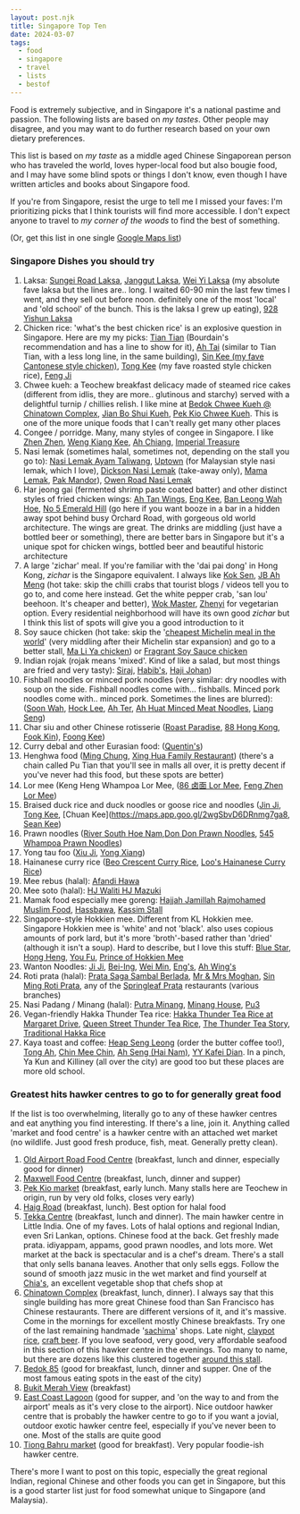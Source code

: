 ```yaml
---
layout: post.njk
title: Singapore Top Ten
date: 2024-03-07
tags:
  - food
  - singapore
  - travel
  - lists
  - bestof
---
```


Food is extremely subjective, and in Singapore it's a national pastime and passion. The following lists are based on _my tastes_. Other people may disagree, and you may want to do further research based on your own dietary preferences. 

This list is based on _my taste_ as a middle aged Chinese Singaporean person who has traveled the world, loves hyper-local food but also bougie food, and I may have some blind spots or things I don't know, even though I have written articles and books about Singapore food.

If you're from Singapore, resist the urge to tell me I missed your faves: I'm prioritizing picks that I think tourists will find more accessible. I don't expect anyone to travel to _my corner of the woods_ to find the best of something. 

(Or, get this list in one single [Google Maps list](https://maps.app.goo.gl/zepw5NsyvRByLiZQ6))

### Singapore Dishes you should try

1. Laksa: [Sungei Road Laksa](https://maps.app.goo.gl/7dkH3xJXFZWszFsk9), [Janggut Laksa](https://maps.app.goo.gl/oisLCfmtVVXsV5gN9), [Wei Yi Laksa](https://maps.app.goo.gl/ztMiMPJdZypH4PVT7) (my absolute fave laksa but the lines are.. long. I waited 60-90 min the last few times I went, and they sell out before noon. definitely one of the most 'local' and 'old school' of the bunch. This is the laksa I grew up eating), [928 Yishun Laksa](https://maps.app.goo.gl/fbcKaWSwLHa7xVSB6)
2. Chicken rice: 'what's the best chicken rice' is an explosive question in Singapore. Here are my my picks: [Tian Tian](https://maps.app.goo.gl/jMjq6xaS1Lkx6BZv5) (Bourdain's recommendation and has a line to show for it), [Ah Tai](https://maps.app.goo.gl/ZXWfPXCoESzAuZNQA) (similar to Tian Tian, with a less long line, in the same building), [Sin Kee (my fave Cantonese style chicken)](https://maps.app.goo.gl/DuQcEXBEyMbvK1Ao7), [Tong Kee](https://maps.app.goo.gl/taRoPUmZvNM5sJuUA) (my fave roasted style chicken rice), [Feng Ji](https://maps.app.goo.gl/wsLSZsdzanRLqBG67)
3. Chwee kueh: a Teochew breakfast delicacy made of steamed rice cakes (different from idlis, they are more.. glutinous and starchy) served with a delightful turnip / chillies relish. I like mine at [Bedok Chwee Kueh @ Chinatown Complex](https://maps.app.goo.gl/mWrerGs7PfYhmJyn6), [Jian Bo Shui Kueh](https://maps.app.goo.gl/7emGWCR32H65GMA96), [Pek Kio Chwee Kueh](https://maps.app.goo.gl/uqd76yFit9k2MsH7A). This is one of the more unique foods that I can't really get many other places
4. Congee / porridge. Many, many styles of congee in Singapore. I like [Zhen Zhen](https://maps.app.goo.gl/nKE3yvzBdqarrRSs8), [Weng Kiang Kee](https://maps.app.goo.gl/pKDkYxKk6WXXgme1A), [Ah Chiang](https://maps.app.goo.gl/7r8BbdKgdXG2rQ9W8), [Imperial Treasure](https://maps.app.goo.gl/vHTkJu8NYzhohesu9)
5. Nasi lemak (sometimes halal, sometimes not, depending on the stall you go to): [Nasi Lemak Ayam Taliwang](https://maps.app.goo.gl/9WWNu7uyhjnvEZdg6), [Uptown](https://maps.app.goo.gl/cY5gYpDJvzFyj4EC8) (for Malaysian style nasi lemak, which I love), [Dickson Nasi Lemak](https://maps.app.goo.gl/tbyjZh8WXTqTHT8c9) (take-away only), [Mama Lemak](https://maps.app.goo.gl/axfg1dbpQN76X21g9), [Pak Mandor](https://maps.app.goo.gl/K8PiLoS2MQVEEci66)), [Owen Road Nasi Lemak](https://maps.app.goo.gl/jfFMhsDHbZxFiqyV6)
6. Har jeong gai (fermented shrimp paste coated batter) and other distinct styles of fried chicken wings: [Ah Tan Wings](https://maps.app.goo.gl/dVaiRk51H74mpEAd7), [Eng Kee](https://maps.app.goo.gl/XfuroTj9msptgHcU6), [Ban Leong Wah Hoe](https://maps.app.goo.gl/qjtSKQjCAXkkDpMA7), [No 5 Emerald Hill](https://maps.app.goo.gl/9YkFzovGFNsZZRLd9) (go here if you want booze in a bar in a hidden away spot behind busy Orchard Road, with gorgeous old world architecture. The wings are great. The drinks are middling (just have a bottled beer or something), there are better bars in Singapore but it's a unique spot for chicken wings, bottled beer and beautiful historic architecture
7. A large 'zichar' meal. If you're familiar with the 'dai pai dong' in Hong Kong, _zichar_ is the Singapore equivalent. I always like [Kok Sen](https://maps.app.goo.gl/BG31ohnssZVb3fq19), [JB Ah Meng](https://maps.app.goo.gl/Zj9CrgcJyLGzMMtg8) (hot take: skip the chilli crabs that tourist blogs / videos tell you to go to, and come here instead. Get the white pepper crab, 'san lou' beehoon. It's cheaper and better), [Wok Master](https://maps.app.goo.gl/CbqnHfLRbcUHPmXd6), [Zhenyi](https://maps.app.goo.gl/7dUcFRBfxrGVmFBx9) for vegetarian option. Every residential neighborhood will have its own good _zichar_ but I think this list of spots will give you a good introduction to it
8. Soy sauce chicken (hot take: skip the '[cheapest Michelin meal in the world](https://www.cnn.com/travel/article/singapore-cheapest-michelin-star-restaurant/index.html)' (very middling after their Michelin star expansion) and go to a better stall, [Ma Li Ya chicken](https://ieatishootipost.sg/ma-li-ya-virgin-chicken-heavenly-soy-sauce-chicken/)) or [Fragrant Soy Sauce chicken](https://maps.app.goo.gl/eE1Q9PL98hSRW9y49)
9. Indian rojak (rojak means 'mixed'. Kind of like a salad, but most things are fried and very tasty): [Siraj](https://maps.app.goo.gl/yJ9SoqGXiLtyTZyN7), [Habib's](https://maps.app.goo.gl/anAbDyWVoBBpEAaY7), [Haji Johan](https://maps.app.goo.gl/LXDiqoBUAxkeCUq88))
10. Fishball noodles or minced pork noodles (very similar: dry noodles with soup on the side. Fishball noodles come with... fishballs. Minced pork noodles come with.. minced pork. Sometimes the lines are blurred): ([Soon Wah](https://maps.app.goo.gl/M5rYDSQLQDRvwKS36), [Hock Lee](https://maps.app.goo.gl/7PmaD2joqwrSDofS8), [Ah Ter](https://maps.app.goo.gl/8rd537NfKKA4nkyw7), [Ah Huat Minced Meat Noodles](https://maps.app.goo.gl/o8UMZ3NbSH4CPDWd6), [Liang Seng](https://maps.app.goo.gl/keomWkZKAXMW6DCF7))
11. Char siu and other Chinese rotisserie ([Roast Paradise](https://maps.app.goo.gl/SD6z7bFjUqHsL9H86), [88 Hong Kong](https://maps.app.goo.gl/zPZmM5EEdRpFW8Fv7), [Fook Kin](https://maps.app.goo.gl/8PhWjTHoSb79jQy29)), [Foong Kee](https://maps.app.goo.gl/yZx5MkZBf2nCB3AM7))
12. Curry debal and other Eurasian food: ([Quentin's](https://maps.app.goo.gl/VjEjNgiKmbKLxt847))
13. Henghwa food ([Ming Chung](https://maps.app.goo.gl/kNGJCJoeoNteLMHF7), [Xing Hua Family Restaurant](https://maps.app.goo.gl/1HMBSWuRu2es6iKF7)) (there's a chain called Pu Tian that you'll see in malls all over, it is pretty decent if you've never had this food, but these spots are better)
14. Lor mee (Keng Heng Whampoa Lor Mee, ([86 卤面 Lor Mee](https://maps.app.goo.gl/PoEMBvBv6ygEsoT37), [Feng Zhen Lor Mee](https://maps.app.goo.gl/WHt3LsCjXZcwFdsf8))
15. Braised duck rice and duck noodles or goose rice and noodles ([Jin Ji](https://maps.app.goo.gl/DLxXiy3T8ohue6CYA), [Tong Kee](https://maps.app.goo.gl/GJA7CYftVJ565uCZA), [Chuan Kee](https://maps.app.goo.gl/2wgSbvD6DRnmg7ga8, [Sean Kee](https://maps.app.goo.gl/woFdyuhXF1R7Ff3p9))
16. Prawn noodles ([River South Hoe Nam](https://maps.app.goo.gl/FvuSAnTmhtn5H8ZRA),[Don Don Prawn Noodles](https://maps.app.goo.gl/CsfQ6u8LkigpbEiHA), [545 Whampoa Prawn Noodles](https://maps.app.goo.gl/6qGKWwpQvW9aQS8T6))
17. Yong tau foo ([Xiu Ji](https://maps.app.goo.gl/DdqvJ8qjSx9YtuRV7), [Yong Xiang](https://maps.app.goo.gl/cpUxZyzB23d8k6d5A))
18. Hainanese curry rice ([Beo Crescent Curry Rice](https://maps.app.goo.gl/9F3ugPstVRnca5oa6), [Loo's Hainanese Curry Rice](https://maps.app.goo.gl/9F3ugPstVRnca5oa6))
19. Mee rebus (halal): [Afandi Hawa](https://maps.app.goo.gl/QNwWwB7yBHyutqTr5)
20. Mee soto (halal): [HJ Waliti HJ Mazuki](https://maps.app.goo.gl/fZLjW3eT1yFCAxeF6)
21. Mamak food especially mee goreng: [Hajjah Jamillah Rajmohamed Muslim Food](https://maps.app.goo.gl/nooNx9M8UqznWUpp8), [Hassbawa](https://maps.app.goo.gl/x7nFSo2Gy4ZH3KyV7), [Kassim Stall](https://maps.app.goo.gl/W3DGWaBjuwE5myhm6)
20. Singapore-style Hokkien mee. Different from KL Hokkien mee. Singapore Hokkien mee is 'white' and not 'black'. also uses copious amounts of pork lard, but it's more 'broth'-based rather than 'dried' (although it isn't a soup). Hard to describe, but I love this stuff: [Blue Star](https://maps.app.goo.gl/yX4dayXix36M4Ktr7), [Hong Heng](https://maps.app.goo.gl/neCTKxFNmye5rHRw8), [You Fu](https://maps.app.goo.gl/dS1TLQHfjoU7AzDu5), [Prince of Hokkien Mee](https://maps.app.goo.gl/T6jdQpyH5N4J56287)
21. Wanton Noodles: [Ji Ji](https://maps.app.goo.gl/FS9Tc2yCBhze9P9d9), [Bei-Ing](https://maps.app.goo.gl/MmZYYFWU6Xo366gV8), [Wei Min](https://maps.app.goo.gl/idysCV93BAEebbBX8), [Eng's](https://maps.app.goo.gl/aPafL3TQzMa829V17), [Ah Wing's](https://maps.app.goo.gl/1fCwLGqMeVyQWumz6)
22. Roti prata (halal): [Prata Saga Sambal Berlada](https://maps.app.goo.gl/CU3r6KtEBZuqGotf6), [Mr & Mrs Moghan](https://maps.app.goo.gl/dV3Pgh2cZ16XZCAT7), [Sin Ming Roti Prata](https://maps.app.goo.gl/FWjQEm7fGjhFEvQL8), any of the [Springleaf Prata](https://maps.app.goo.gl/5BHt1HL3DcmzhWYt6) restaurants (various branches)
23. Nasi Padang / Minang (halal): [Putra Minang](https://maps.app.goo.gl/qAnRS8wrGysgRgyL7), [Minang House](https://maps.app.goo.gl/NwSpx2duvpmAj9h69), [Pu3](https://maps.app.goo.gl/kGsHDfpNsiuNnY7W6)
24. Vegan-friendly Hakka Thunder Tea rice: [Hakka Thunder Tea Rice at Margaret Drive](https://maps.app.goo.gl/t7cBBVFJjdYTeCz38), [Queen Street Thunder Tea Rice](https://maps.app.goo.gl/Dx4bCXj6ibrkrPQL6), [The Thunder Tea Story](https://maps.app.goo.gl/oAq9oWjV7ZxLkbSs8), [Traditional Hakka Rice](https://maps.app.goo.gl/TKNrZseLks99pfkg6)
25. Kaya toast and coffee: [Heap Seng Leong](https://maps.app.goo.gl/3q7BpfqzDjoHBHQJ6) (order the butter coffee too!), [Tong Ah](https://maps.app.goo.gl/cSs4uckHux24od4K6), [Chin Mee Chin](https://maps.app.goo.gl/QaAaKR1HvmQ56MqUA), [Ah Seng (Hai Nam)](https://maps.app.goo.gl/DBVxcKhoDjoe164x7), [YY Kafei Dian](https://maps.app.goo.gl/LRdKAhfxPrw4dCPU9). In a pinch, Ya Kun and Killiney (all over the city) are good too but these places are more old school.

### Greatest hits hawker centres to go to for generally great food

If the list is too overwhelming, literally go to any of these hawker centres and eat anything you find interesting. If there's a line, join it. Anything called 'market and food centre' is a hawker centre with an attached wet market (no wildlife. Just good fresh produce, fish, meat. Generally pretty clean).  

1. [Old Airport Road Food Centre](https://maps.app.goo.gl/uFziW9dmnQARSvG99) (breakfast, lunch and dinner, especially good for dinner)
2. [Maxwell Food Centre](https://maps.app.goo.gl/3RSa9A3hFcXKY1rP7) (breakfast, lunch, dinner and supper)
3. [Pek Kio market](https://maps.app.goo.gl/cYmyJU3hC4Hy1bzB6) (breakfast, early lunch. Many stalls here are Teochew in origin, run by very old folks, closes very early)
4. [Haig Road](https://maps.app.goo.gl/Ecn7CefvMXzta1E79) (breakfast, lunch). Best option for halal food
5. [Tekka Centre](https://maps.app.goo.gl/LMpWbnqXoUW154429) (breakfast, lunch and dinner). The main hawker centre in Little India. One of my faves. Lots of halal options and regional Indian, even Sri Lankan, options. Chinese food at the back. Get freshly made prata. idiyappam, appams, good prawn noodles, and lots more. Wet market at the back is spectacular and is a chef's dream. There's a stall that only sells banana leaves. Another that only sells eggs. Follow the sound of smooth jazz music in the wet market and find yourself at [Chia's](https://maps.app.goo.gl/RB1RqBTxpLBRmnuL6), an excellent vegetable shop that chefs shop at
6. [Chinatown Complex](https://maps.app.goo.gl/BUJjCYTipUuzKsQc7) (breakfast, lunch, dinner). I always say that this single building has more great Chinese food than San Francisco has Chinese restaurants. There are different versions of it, and it's massive. Come in the mornings for excellent mostly Chinese breakfasts. Try one of the last remaining handmade '[sachima](https://maps.app.goo.gl/jfMErSRHsn5xFBfd7)' shops. Late night, [claypot rice](https://maps.app.goo.gl/LsZnMsMR5hPrfM418), [craft beer](https://maps.app.goo.gl/ZRRbBjaAmohkSDYKA). If you love seafood, very good, very affordable seafood in this section of this hawker centre in the evenings. Too many to name, but there are dozens like this clustered together [around this stall](https://maps.app.goo.gl/7nQ7jeU3f8ecgkhv9).
7. [Bedok 85](https://maps.app.goo.gl/z9BpyuWA4ePwjtwN9) (good for breakfast, lunch, dinner and supper. One of the most famous eating spots in the east of the city)
8. [Bukit Merah View](https://maps.app.goo.gl/wss42DFRzJBXJKY37) (breakfast)
9. [East Coast Lagoon](https://maps.app.goo.gl/7Si1oEXdn1C63rTf7) (good for supper, and 'on the way to and from the airport' meals as it's very close to the airport). Nice outdoor hawker centre that is probably the hawker centre to go to if you want a jovial, outdoor exotic hawker centre feel, especially if you've never been to one. Most of the stalls are quite good
10. [Tiong Bahru market](https://maps.app.goo.gl/WRb7BqfwN1oPU22J9) (good for breakfast). Very popular foodie-ish hawker centre.

There's more I want to post on this topic, especially the great regional Indian, regional Chinese and other foods you can get in Singapore, but this is a good starter list just for food somewhat unique to Singapore (and Malaysia).